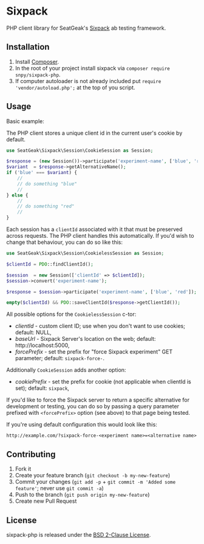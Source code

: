 # Sixpack

PHP client library for SeatGeak's [Sixpack](https://github.com/sixpack/sixpack) ab testing framework.

## Installation

1. Install [Composer](https://getcomposer.org/doc/00-intro.md).
2. In the root of your project install sixpack via `composer require snpy/sixpack-php`.
3. If computer autoloader is not already included put `require 'vendor/autoload.php';` at the top of you script.

## Usage

Basic example:

The PHP client stores a unique client id in the current user's cookie by default.

```PHP
use SeatGeak\Sixpack\Session\CookieSession as Session;

$response = (new Session())->participate('experiment-name', ['blue', 'red']);
$variant  = $response->getAlternativeName();
if ('blue' === $variant) {
    //
    // do something "blue"
    //
} else {
    //
    // do something "red"
    //
}
```

Each session has a `clientId` associated with it that must be preserved across requests. The PHP client handles this automatically. If you'd wish to change that behaviour, you can do so like this:

```PHP
use SeatGeak\Sixpack\Session\CookielessSession as Session;

$clientId = PDO::findClientId();

$session  = new Session(['clientId' => $clientId]);
$session->convert('experiment-name');

$response = $session->participate('experiment-name', ['blue', 'red']);

empty($clientId) && PDO::saveClientId($response->getClientId());
```

All possible options for the `CookielessSession` c-tor:

  * _clientId_ - custom client ID; use when you don't want to use cookies; default: NULL,
  * _baseUrl_ - Sixpack Server's location on the web; default: http://localhost:5000,
  * _forcePrefix_ - set the prefix for "force Sixpack experiment" GET parameter; default: `sixpack-force-`.

Additionally `CookieSession` adds another option:

  * _cookiePrefix_ - set the prefix for cookie (not applicable when clientId is set); default: `sixpack`,

If you'd like to force the Sixpack server to return a specific alternative for development or testing, you can do so by passing a query parameter prefixed with `<forcePrefix>` option (see above) to that page being tested.

If you're using default configuration this would look like this:

`http://example.com/?sixpack-force-<experiment name>=<alternative name>`

## Contributing

1. Fork it
2. Create your feature branch (`git checkout -b my-new-feature`)
3. Commit your changes (`git add -p` + `git commit -m 'Added some feature'`; never use `git commit -a`)
4. Push to the branch (`git push origin my-new-feature`)
5. Create new Pull Request

## License

sixpack-php is released under the [BSD 2-Clause License](http://opensource.org/licenses/BSD-2-Clause).
